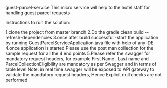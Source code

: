 guest-parcel-service
This micro service will help to the hotel staff for handling guest parcel requests

Instructions to run the solution:

1.clone the project from master branch
2.Do the gradle clean build --refresh-dependencies
3.once after build successful -start the application by running GuestParcelServiceApplication java file with help of any IDE
4.once application is started Please use the post man collection for the sample request for all the 4 end points
5.Please refer the swagger for mandatory request headers, for example 
First Name , Last name and ParcelCollectionEligibility are mandatory as per Swagger and in terms of table level Note: in real time swagger will be exposed to API gateway to validate the mandatory request headers, Hence Explicit null checks are not performed

